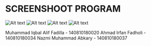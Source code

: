 # SCREENSHOOT PROGRAM
![Alt text](https://i.ibb.co/zHKP9qh/ss1.jpg "Hill Cipher")
![Alt text](https://i.ibb.co/XsB4Pd1/ss2.jpg "Hill Cipher")
![Alt text](https://i.ibb.co/SV4hkSq/ss3.jpg "Hill Cipher")
![Alt text](https://i.ibb.co/HdD4Jbh/ss4.jpg "Hill Cipher")

Muhammad Iqbal Alif Fadilla - 140810180020
Ahmad Irfan Fadholi - 140810180034
Nazmi Muhammad Abkary - 140810180037